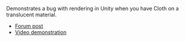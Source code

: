 Demonstrates a bug with rendering in Unity when you have
Cloth on a translucent material.

* [Forum post][1]
* [Video demonstration][2]

[1]: https://forum.unity.com/threads/cloth-and-transparent-texture-gives-solid-black-artifacts-when-running.1168994/
[2]: https://streamable.com/p4zqur
